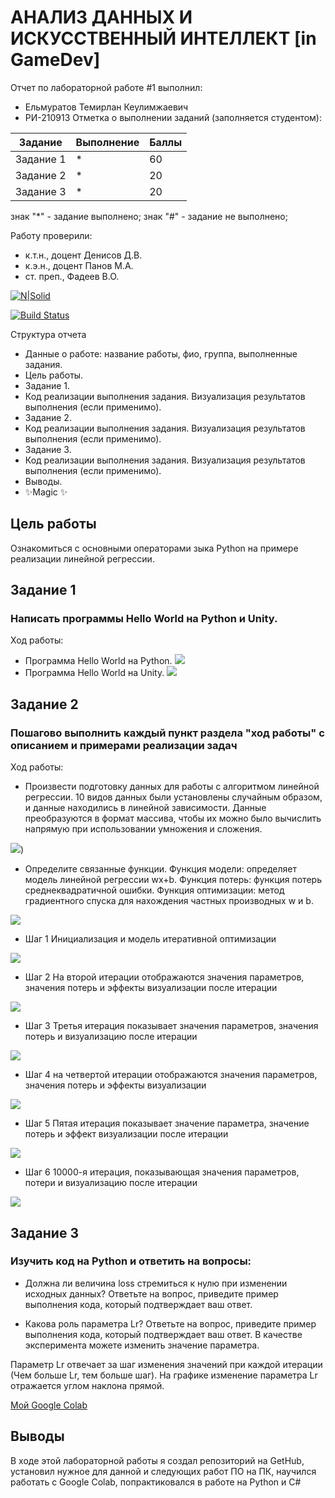 # АНАЛИЗ ДАННЫХ И ИСКУССТВЕННЫЙ ИНТЕЛЛЕКТ [in GameDev]
Отчет по лабораторной работе #1 выполнил:
- Ельмуратов Темирлан Кеулимжаевич
- РИ-210913
Отметка о выполнении заданий (заполняется студентом):

| Задание | Выполнение | Баллы |
| ------ | ------ | ------ |
| Задание 1 | * | 60 |
| Задание 2 | * | 20 |
| Задание 3 | * | 20 |

знак "*" - задание выполнено; знак "#" - задание не выполнено;

Работу проверили:
- к.т.н., доцент Денисов Д.В.
- к.э.н., доцент Панов М.А.
- ст. преп., Фадеев В.О.

[![N|Solid](https://cldup.com/dTxpPi9lDf.thumb.png)](https://nodesource.com/products/nsolid)

[![Build Status](https://travis-ci.org/joemccann/dillinger.svg?branch=master)](https://travis-ci.org/joemccann/dillinger)

Структура отчета

- Данные о работе: название работы, фио, группа, выполненные задания.
- Цель работы.
- Задание 1.
- Код реализации выполнения задания. Визуализация результатов выполнения (если применимо).
- Задание 2.
- Код реализации выполнения задания. Визуализация результатов выполнения (если применимо).
- Задание 3.
- Код реализации выполнения задания. Визуализация результатов выполнения (если применимо).
- Выводы.
- ✨Magic ✨

## Цель работы
Ознакомиться с основными операторами зыка Python на примере реализации линейной регрессии.

## Задание 1
### Написать программы Hello World на Python и Unity. 
Ход работы:
- Программа Hello World на Python. 
![](https://github.com/Elm-TK/DA-in-GameDev-lab1/blob/main/Pyton%20HelloWorld.png)
- Программа Hello World на Unity.
![](https://github.com/Elm-TK/DA-in-GameDev-lab1/blob/main/Unity%20HelloWorld.png)

## Задание 2
### Пошагово выполнить каждый пункт раздела "ход работы" с описанием и примерами реализации задач

Ход работы:
- Произвести подготовку данных для работы с алгоритмом линейной регрессии. 10 видов данных были установлены случайным образом, и данные находились в линейной зависимости. Данные преобразуются в формат массива, чтобы их можно было вычислить напрямую при использовании умножения и сложения.

![](https://github.com/Elm-TK/DA-in-GameDev-lab1/blob/main/01.png))

- Определите связанные функции. Функция модели: определяет модель линейной регрессии wx+b. Функция потерь: функция потерь среднеквадратичной ошибки. Функция оптимизации: метод градиентного спуска для нахождения частных производных w и b.

![](https://github.com/Elm-TK/DA-in-GameDev-lab1/blob/main/02.png)

- Шаг 1 Инициализация и модель итеративной оптимизации

![](https://github.com/Elm-TK/DA-in-GameDev-lab1/blob/main/03.png)

- Шаг 2 На второй итерации отображаются значения параметров, значения потерь и эффекты визуализации после итерации

![](https://github.com/Elm-TK/DA-in-GameDev-lab1/blob/main/04.png)

- Шаг 3 Третья итерация показывает значения параметров, значения потерь и визуализацию после итерации

![](https://github.com/Elm-TK/DA-in-GameDev-lab1/blob/main/05.png)

- Шаг 4 на четвертой итерации отображаются значения параметров, значения потерь и эффекты визуализации

![](https://github.com/Elm-TK/DA-in-GameDev-lab1/blob/main/06.png)

- Шаг 5 Пятая итерация показывает значение параметра, значение потерь и эффект визуализации после итерации

![](https://github.com/Elm-TK/DA-in-GameDev-lab1/blob/main/07.png)

- Шаг 6 10000-я итерация, показывающая значения параметров, потери и визуализацию после итерации

![](https://github.com/Elm-TK/DA-in-GameDev-lab1/blob/main/08.png)


## Задание 3
### Изучить код на Python и ответить на вопросы:

- Должна ли величина loss стремиться к нулю при изменении исходных
данных? Ответьте на вопрос, приведите пример выполнения кода, который
подтверждает ваш ответ.



- Какова роль параметра Lr? Ответьте на вопрос, приведите пример
выполнения кода, который подтверждает ваш ответ. В качестве эксперимента
можете изменить значение параметра.

Параметр Lr отвечает за шаг изменения значений при каждой итерации (Чем больше Lr, тем больше шаг). 
На графике изменение параметра Lr отражается углом наклона прямой.


[Мой Google Colab](https://colab.research.google.com/drive/1eQsPkktAB2XMfCta8hoC3TpWn2LfpNuf#scrollTo=0l8xO3GjvUuK)

## Выводы

В ходе этой лабораторной работы я создал репозиторий на GetHub, установил нужное для данной и следующих работ ПО на ПК, научился работать с Google Colab, попрактиковался в работе на Python и C#
